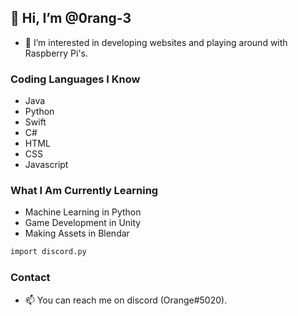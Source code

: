 ## 👋 Hi, I’m @0rang-3
- 👀 I’m interested in developing websites and playing around with Raspberry Pi's.

### Coding Languages I Know
 - Java
 - Python
 - Swift
 - C#
 - HTML
 - CSS
 - Javascript

### What I Am Currently Learning
 - Machine Learning in Python
 - Game Development in Unity
 - Making Assets in Blendar

``` bash
import discord.py
```


### Contact
- 📫 You can reach me on discord (Orange#5020).

<!---
0rang-3/0rang-3 is a ✨ special ✨ repository because its `README.md` (this file) appears on your GitHub profile.
You can click the Preview link to take a look at your changes.
--->
